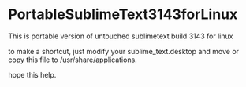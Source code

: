 # PortableSublimeText3143forLinux
This is portable version of untouched sublimetext build 3143 for linux

to make a shortcut, just modify your sublime_text.desktop and move or copy this file to /usr/share/applications.

hope this help.
